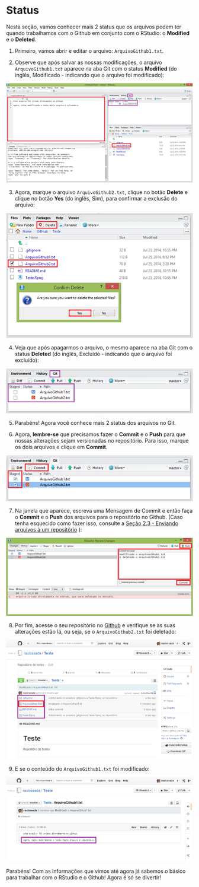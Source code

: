 
# Status

Nesta seção, vamos conhecer mais 2 status que os arquivos podem ter quando trabalhamos com o Github em conjunto com o RStudio: o **Modified** e o **Deleted**.

1) Primeiro, vamos abrir e editar o arquivo: ``ArquivoGithub1.txt``.

2) Observe que após salvar as nossas modificações, o arquivo ``ArquivoGithub1.txt`` aparece na aba Git com o status **Modified** (do inglês, Modificado - indicando que o arquivo foi modificado):

![Capitulo2_Secao5_Figura1](figuras/Capitulo2_Secao5_Figura1.png)

3) Agora, marque o arquivo ``ArquivoGithub2.txt``, clique no botão **Delete** e clique no botão **Yes** (do inglês, Sim), para confirmar a exclusão do arquivo:

![Capitulo2_Secao5_Figura2](figuras/Capitulo2_Secao5_Figura2.png)

4) Veja que após apagarmos o arquivo, o mesmo aparece na aba Git com o status **Deleted** (do inglês, Excluído - indicando que o arquivo foi excluído):

![Capitulo2_Secao5_Figura3](figuras/Capitulo2_Secao5_Figura3.png)

5) Parabéns! Agora você conhece mais 2 status dos arquivos no Git. 

6) Agora, **lembre-se** que precisamos fazer o **Commit** e o **Push** para que nossas alterações sejam versionadas no repositório. Para isso, marque os dois arquivos e clique em **Commit**.

![Capitulo2_Secao5_Figura4](figuras/Capitulo2_Secao5_Figura4.png)

7) Na janela que aparece, escreva uma Mensagem de Commit e então faça o **Commit** e o **Push** dos arquivos para o repositório no Github.
(Caso tenha esquecido como fazer isso, consulte a [Seção 2.3 - Enviando arquivos à um repositório](example3.md) ):

![Capitulo2_Secao5_Figura5](figuras/Capitulo2_Secao5_Figura5.png)

8) Por fim, acesse o seu repositório no [Github](https://github.com/) e verifique se as suas alterações estão lá, ou seja, se o ``ArquivoGithub2.txt`` foi deletado:

![Capitulo2_Secao5_Figura6](figuras/Capitulo2_Secao5_Figura6.png)

9) E se o conteúdo do ``ArquivoGithub1.txt`` foi modificado:

![Capitulo2_Secao5_Figura7](figuras/Capitulo2_Secao5_Figura7.png)

Parabéns! Com as informações que vimos até agora já sabemos o básico para trabalhar com o RStudio e o Github! Agora é só se divertir!
